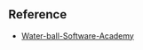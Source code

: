 #

## Reference

* [Water-ball-Software-Academy](https://github.com/Waterball-Software-Academy/Software-Design-Pattern/tree/master)
